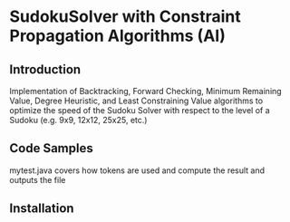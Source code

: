 # SudokuSolver with Constraint Propagation Algorithms (AI)

## Introduction

Implementation of Backtracking, Forward Checking, Minimum Remaining Value, Degree Heuristic, and Least Constraining Value algorithms to optimize the speed of the Sudoku Solver with respect to the level of a Sudoku (e.g. 9x9, 12x12, 25x25, etc.)

## Code Samples

mytest.java covers how tokens are used and compute the result and outputs the file

## Installation

